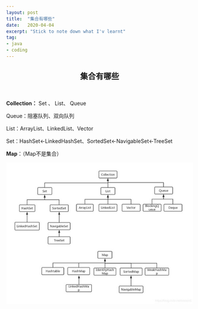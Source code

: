 ```yaml
---
layout: post
title:  "集合有哪些"
date:   2020-04-04
excerpt: "Stick to note down what I'v learnt"
tag:
- java 
- coding
---
```


<center><H2><b>集合有哪些</b></H2></center><br>



**Collection：** Set 、 List、 Queue

Queue：阻塞队列、双向队列

List：ArrayList、LinkedList、Vector

Set：HashSet<-LinkedHashSet、SortedSet<-NavigableSet<-TreeSet

**Map**：（Map不是集合）

![20191002072124515](assets/20191002072124515.jpg)